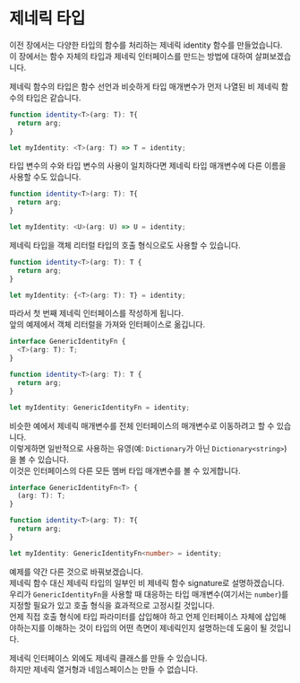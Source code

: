 # 제네릭 타입

이전 장에서는 다양한 타입의 함수를 처리하는 제네릭 identity 함수를 만들었습니다.<br/>
이 장에서는 함수 자체의 타입과 제네릭 인터페이스를 만드는 방법에 대하여 살펴보겠습니다.

제네릭 함수의 타입은 함수 선언과 비슷하게 타입 매개변수가 먼저 나열된 비 제네릭 함수의 타입은 같습니다.

```ts
function identity<T>(arg: T): T{
  return arg;
}

let myIdentity: <T>(arg: T) => T = identity;
```

타입 변수의 수와 타입 변수의 사용이 일치하다면 제네릭 타입 매개변수에 다른 이름을 사용할 수도 있습니다.

```ts
function identity<T>(arg: T): T{
  return arg;
}

let myIdentity: <U>(arg: U) => U = identity;
```

제네릭 타입을 객체 리터럴 타입의 호출 형식으로도 사용할 수 있습니다.

```ts
function identity<T>(arg: T): T {
  return arg;
}

let myIdentity: {<T>(arg: T): T} = identity;
```

따라서 첫 번째 제네릭 인터페이스를 작성하게 됩니다.<br/>
앞의 예제에서 객체 리터럴을 가져와 인터페이스로 옮깁니다.

```ts
interface GenericIdentityFn {
  <T>(arg: T): T;
}

function identity<T>(arg: T): T {
  return arg;
}

let myIdentity: GenericIdentityFn = identity;
```

비슷한 예에서 제네릭 매개변수를 전체 인터페이스의 매개변수로 이동하려고 할 수 있습니다.<br/>
이렇게하면 일반적으로 사용하는 유영(예: `Dictionary`가 아닌 `Dictionary<string>`)을 볼 수 있습니다.<br/>
이것은 인터페이스의 다른 모든 멤버 타입 매개변수를 볼 수 있게합니다.

```ts
interface GenericIdentityFn<T> {
  (arg: T): T;
}

function identity<T>(arg: T): T{
  return arg;
}

let myIdentity: GenericIdentityFn<number> = identity;
```

예제를 약간 다른 것으로 바꿔보겠습니다.<br/>
제네릭 함수 대신 제네릭 타입의 일부인 비 제네릭 함수 signature로 설명하겠습니다.<br/>
우리가 `GenericIdentityFn`을 사용할 때 대응하는 타입 매개변수(여기서는 `number`)를 지정할 필요가 있고 호출 형식을 효과적으로 고정시킬 것입니다.<br/>
언제 직접 호출 형식에 타입 파라미터를 삽입해야 하고 언제 인터페이스 자체에 삽입해야하는지를 이해하는 것이 타입의 어떤 측면이 제네릭인지 설명하는데 도움이 될 것입니다.

제네릭 인터페이스 외에도 제네릭 클래스를 만들 수 있습니다.<br/>
하지만 제네릭 열거형과 네임스페이스는 만들 수 없습니다.
